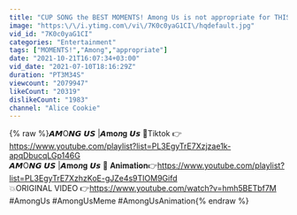 ```yaml
---
title: "CUP SONG the BEST MOMENTS! Among Us is not appropriate for THIS KID 14"
image: "https:\/\/i.ytimg.com\/vi\/7K0c0yaG1CI\/hqdefault.jpg"
vid_id: "7K0c0yaG1CI"
categories: "Entertainment"
tags: ["MOMENTS!","Among","appropriate"]
date: "2021-10-21T16:07:34+03:00"
vid_date: "2021-07-10T18:16:29Z"
duration: "PT3M34S"
viewcount: "2079947"
likeCount: "20319"
dislikeCount: "1983"
channel: "Alice Cookie"
---
```

{% raw %}𝘼𝙈O𝙉𝙂 𝙐𝙎 |𝘼𝐦𝐨𝒏𝐠 𝙐𝙨 👬Tiktok 👉<a rel="nofollow" target="blank" href="https://www.youtube.com/playlist?list=PL3EgyTrE7Xzjzae1k-apqDbucqLGp146G">https://www.youtube.com/playlist?list=PL3EgyTrE7Xzjzae1k-apqDbucqLGp146G</a><br />𝘼𝙈O𝙉𝙂 𝙐𝙎 |𝘼𝐦𝐨𝒏𝐠 𝙐𝙨 👬  𝐀𝐧𝐢𝐦𝐚𝐭𝐢𝐨𝐧👉<a rel="nofollow" target="blank" href="https://www.youtube.com/playlist?list=PL3EgyTrE7XzhzKoE-gJZe4s9TIOM9Gifd">https://www.youtube.com/playlist?list=PL3EgyTrE7XzhzKoE-gJZe4s9TIOM9Gifd</a><br />💥ORIGINAL VIDEO  👉<a rel="nofollow" target="blank" href="https://www.youtube.com/watch?v=hmh5BETbf7M">https://www.youtube.com/watch?v=hmh5BETbf7M</a><br />#AmongUs #AmongUsMeme #AmongUsAnimation{% endraw %}

